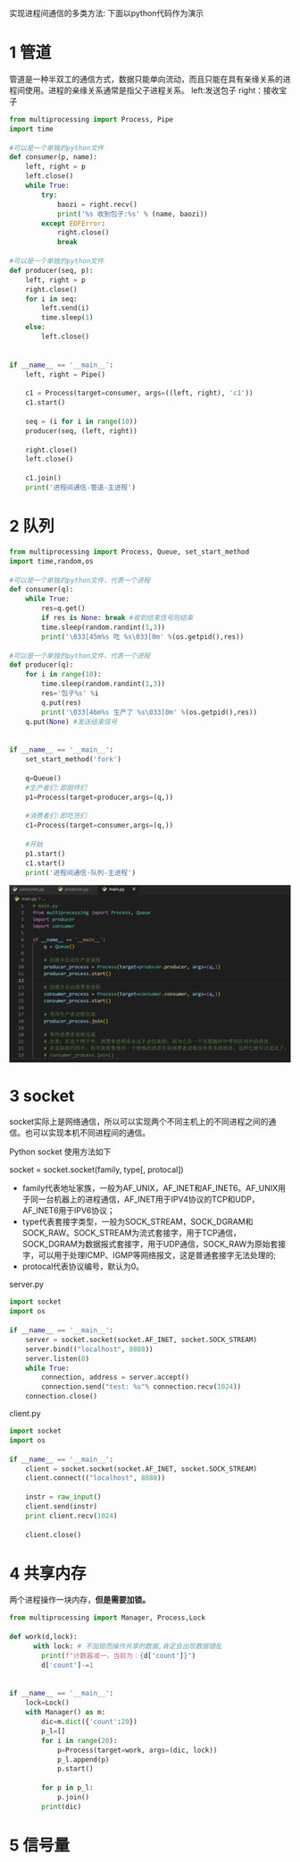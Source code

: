 实现进程间通信的多类方法:
下面以python代码作为演示

# 1 管道
管道是一种半双工的通信方式，数据只能单向流动，而且只能在具有亲缘关系的进程间使用。进程的亲缘关系通常是指父子进程关系。
left:发送包子
right：接收宝子

```python
from multiprocessing import Process, Pipe
import time

#可以是一个单独的python文件
def consumer(p, name):
    left, right = p
    left.close()
    while True:
        try:
            baozi = right.recv()
            print('%s 收到包子:%s' % (name, baozi))
        except EOFError:
            right.close()
            break

#可以是一个单独的python文件
def producer(seq, p):
    left, right = p
    right.close()
    for i in seq:
        left.send(i)
        time.sleep(1)
    else:
        left.close()


if __name__ == '__main__':
    left, right = Pipe()

    c1 = Process(target=consumer, args=((left, right), 'c1'))
    c1.start()

    seq = (i for i in range(10))
    producer(seq, (left, right))

    right.close()
    left.close()

    c1.join()
    print('进程间通信-管道-主进程')

```
# 2 队列
```python
from multiprocessing import Process, Queue, set_start_method
import time,random,os

#可以是一个单独的python文件，代表一个进程
def consumer(q):
    while True:
        res=q.get()
        if res is None: break #收到结束信号则结束
        time.sleep(random.randint(1,3))
        print('\033[45m%s 吃 %s\033[0m' %(os.getpid(),res))

#可以是一个单独的python文件，代表一个进程
def producer(q):
    for i in range(10):
        time.sleep(random.randint(1,3))
        res='包子%s' %i
        q.put(res)
        print('\033[46m%s 生产了 %s\033[0m' %(os.getpid(),res))
    q.put(None) #发送结束信号


if __name__ == '__main__':
    set_start_method('fork')

    q=Queue()
    #生产者们:即厨师们
    p1=Process(target=producer,args=(q,))

    #消费者们:即吃货们
    c1=Process(target=consumer,args=(q,))

    #开始
    p1.start()
    c1.start()
    print('进程间通信-队列-主进程')

```
![](images/进程间通信_image_1.png)




# 3 socket
socket实际上是网络通信，所以可以实现两个不同主机上的不同进程之间的通信。也可以实现本机不同进程间的通信。

Python socket 使用方法如下

socket = socket.socket(family, type[, protocal])

- family代表地址家族，一般为AF_UNIX，AF_INET和AF_INET6。AF_UNIX用于同一台机器上的进程通信，AF_INET用于IPV4协议的TCP和UDP，AF_INET6用于IPV6协议；
- type代表套接字类型，一般为SOCK_STREAM，SOCK_DGRAM和SOCK_RAW。SOCK_STREAM为流式套接字，用于TCP通信，SOCK_DGRAM为数据报式套接字，用于UDP通信，SOCK_RAW为原始套接字，可以用于处理ICMP、IGMP等网络报文，这是普通套接字无法处理的;
- protocal代表协议编号，默认为0。

server.py
```python
import socket
import os

if __name__ == '__main__':
    server = socket.socket(socket.AF_INET, socket.SOCK_STREAM)
    server.bind(("localhost", 8888))
    server.listen(0)
    while True:
        connection, address = server.accept()
        connection.send("test: %s"% connection.recv(1024))
    connection.close()
```
client.py
```python
import socket
import os

if __name__ == '__main__':
    client = socket.socket(socket.AF_INET, socket.SOCK_STREAM)
    client.connect(("localhost", 8888))

    instr = raw_input()
    client.send(instr)
    print client.recv(1024)

    client.close()
```

# 4 共享内存

两个进程操作一块内存，**但是需要加锁。**
```python
from multiprocessing import Manager, Process,Lock

def work(d,lock):
      with lock: # 不加锁而操作共享的数据,肯定会出现数据错乱
        print(f"计数器减一，当前为：{d['count']}")
        d['count']-=1


if __name__ == '__main__':
    lock=Lock()
    with Manager() as m:
        dic=m.dict({'count':20})
        p_l=[]
        for i in range(20):
            p=Process(target=work, args=(dic, lock))
            p_l.append(p)
            p.start()

        for p in p_l:
            p.join()
        print(dic)

```

# 5 信号量
